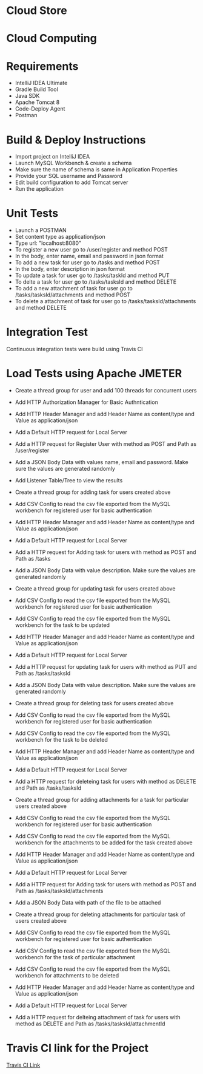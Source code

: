 # Cloud Store
Cloud Computing
=======
# Requirements #
* IntelliJ IDEA Ultimate
* Gradle Build Tool
* Java SDK 
* Apache Tomcat 8
* Code-Deploy Agent
* Postman
# Build & Deploy Instructions #
* Import project on IntelliJ IDEA 
* Launch MySQL Workbench & create a schema
* Make sure the name of schema is same in Application Properties
* Provide your SQL username and Password
* Edit build configuration to add Tomcat server 
* Run the application
# Unit Tests #
* Launch a POSTMAN
* Set content type as application/json
* Type url: "localhost:8080"
* To register a new user go to /user/register and method POST
* In the body, enter name, email and password in json format
* To add a new task for user go to /tasks and method POST
* In the body, enter description in json format
* To update a task for user go to /tasks/taskId and method PUT
* To delte a task for user go to /tasks/tasksId and method DELETE
* To add a new attachment of task for user go to /tasks/tasksId/attachments and method POST
* To delete a attachment of task for user go to /tasks/tasksId/attachments and method DELETE
# Integration Test #
Continuous integration tests were build using Travis CI
# Load Tests using Apache JMETER #
* Create a thread group for user and add 100 threads for concurrent users
* Add HTTP Authorization Manager for Basic Authntication 
* Add HTTP Header Manager and add Header Name as content/type and Value as application/json
* Add a Default HTTP request for Local Server
* Add a HTTP request for Register User with method as POST and Path as /user/register
* Add a JSON Body Data with values name, email and password. Make sure the values are generated randomly
* Add Listener Table/Tree to view the results

* Create a thread group for adding task for users created above
* Add CSV Config to read the csv file exported from the MySQL workbench for registered user for basic authentication 
* Add HTTP Header Manager and add Header Name as content/type and Value as application/json
* Add a Default HTTP request for Local Server
* Add a HTTP request for Adding task for users with method as POST and Path as /tasks
* Add a JSON Body Data with value description. Make sure the values are generated randomly

* Create a thread group for updating task for users created above
* Add CSV Config to read the csv file exported from the MySQL workbench for registered user for basic authentication
* Add CSV Config to read the csv file exported from the MySQL workbench for the task to be updated 
* Add HTTP Header Manager and add Header Name as content/type and Value as application/json
* Add a Default HTTP request for Local Server
* Add a HTTP request for updating task for users with method as PUT and Path as /tasks/tasksId
* Add a JSON Body Data with value description. Make sure the values are generated randomly

* Create a thread group for deleting task for users created above
* Add CSV Config to read the csv file exported from the MySQL workbench for registered user for basic authentication
* Add CSV Config to read the csv file exported from the MySQL workbench for the task to be deleted 
* Add HTTP Header Manager and add Header Name as content/type and Value as application/json
* Add a Default HTTP request for Local Server
* Add a HTTP request for deleteing task for users with method as DELETE and Path as /tasks/tasksId

* Create a thread group for adding attachments for a task for particular users created above
* Add CSV Config to read the csv file exported from the MySQL workbench for registered user for basic authentication
* Add CSV Config to read the csv file exported from the MySQL workbench for the attachments to be added for the task created above 
* Add HTTP Header Manager and add Header Name as content/type and Value as application/json
* Add a Default HTTP request for Local Server
* Add a HTTP request for Adding task for users with method as POST and Path as /tasks/tasksId/attachments
* Add a JSON Body Data with path of the file to be attached

* Create a thread group for deleting attachments for particular task of users created above
* Add CSV Config to read the csv file exported from the MySQL workbench for registered user for basic authentication
* Add CSV Config to read the csv file exported from the MySQL workbench for the task of particular attachment
* Add CSV Config to read the csv file exported from the MySQL workbench for attachments to be deleted 
* Add HTTP Header Manager and add Header Name as content/type and Value as application/json
* Add a Default HTTP request for Local Server
* Add a HTTP request for delteing attachment of task for users with method as DELETE and Path as /tasks/tasksId/attachmentId
# Travis CI link for the Project #
[Travis CI Link](https://travis-ci.com/Niravra/csye6225-fall2017)

